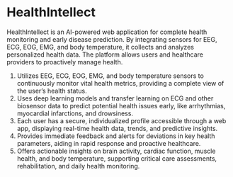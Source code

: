 # HealthIntellect
HealthIntellect is an AI-powered web application for complete health monitoring and early disease prediction. By integrating sensors for EEG, ECG, EOG, EMG, and body temperature, it collects and analyzes personalized health data. The platform allows users and healthcare providers to proactively manage health.


1) Utilizes EEG, ECG, EOG, EMG, and body temperature sensors to continuously monitor vital health metrics, providing a complete view of the user’s health status.
2) Uses deep learning models and transfer learning on ECG and other biosensor data to predict potential health issues early, like arrhythmias, myocardial infarctions, and drowsiness.
3) Each user has a secure, individualized profile accessible through a web app, displaying real-time health data, trends, and predictive insights.
4) Provides immediate feedback and alerts for deviations in key health parameters, aiding in rapid response and proactive healthcare.
5) Offers actionable insights on brain activity, cardiac function, muscle health, and body temperature, supporting critical care assessments, rehabilitation, and daily health monitoring.
